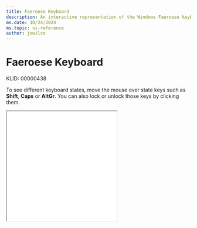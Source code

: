 ```yaml
---
title: Faeroese Keyboard
description: An interactive representation of the Windows Faeroese keyboard. To see different keyboard states, click or move the mouse over the state keys.
ms.date: 10/24/2024
ms.topic: ui-reference
author: jowilco
---
```


# Faeroese Keyboard

KLID: 00000438

To see different keyboard states, move the mouse over state keys such as **Shift**, **Caps** or **AltGr**. You can also lock or unlock those keys by clicking them.

<iframe src="kbdfo.html" height="300"></iframe>
